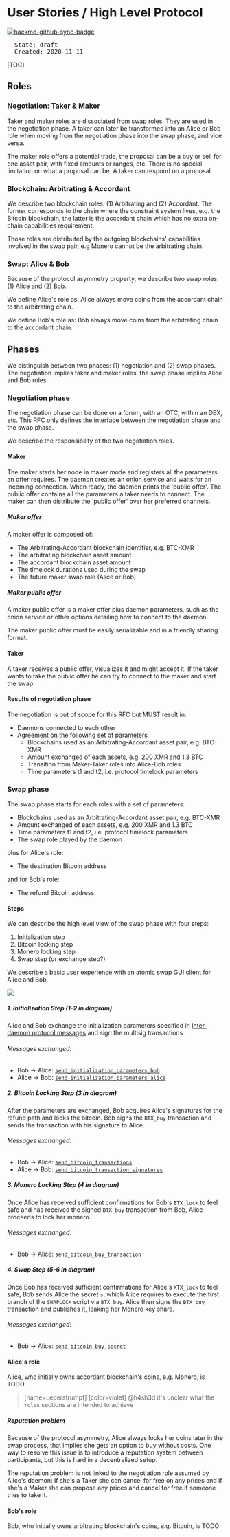 # User Stories / High Level Protocol

[![hackmd-github-sync-badge](https://hackmd.io/pym9JPVlRK-RfQGOUv26aQ/badge)](https://hackmd.io/pym9JPVlRK-RfQGOUv26aQ)


<pre>
  State: draft
  Created: 2020-11-11
</pre>

[TOC]


## Roles

### Negotiation: Taker & Maker

Taker and maker roles are dissociated from swap roles. They are used in the negotiation phase. A taker can later be transformed into an Alice or Bob role when moving from the negotiation phase into the swap phase, and vice versa.

The maker role offers a potential trade, the proposal can be a buy or sell for one asset pair, with fixed amounts or ranges, etc. There is no special limitation on what a proposal can be. A taker can respond on a proposal.

### Blockchain: Arbitrating & Accordant

We describe two blockchain roles: (1) Arbitrating and (2) Accordant. The former corresponds to the chain where the constraint system lives, e.g. the Bitcoin blockchain, the latter is the accordant chain which has no extra on-chain capabilities requirement.

Those roles are distributed by the outgoing blockchains' capabilities involved in the swap pair, e.g Monero cannot be the arbitrating chain.

### Swap: Alice & Bob

Because of the protocol asymmetry property, we describe two swap roles: (1) Alice and (2) Bob.

We define Alice's role as: Alice always move coins from the accordant chain to the arbitrating chain.

We define Bob's role as: Bob always move coins from the arbitrating chain to the accordant chain.

## Phases

We distinguish between two phases: (1) negotiation and (2) swap phases. The negotiation implies taker and maker roles, the swap phase implies Alice and Bob roles.

### Negotiation phase

The negotiation phase can be done on a forum, with an OTC, within an DEX, etc. This RFC only defines the interface between the negotiation phase and the swap phase.

We describe the responsibility of the two negotiation roles.

#### Maker

The maker starts her node in maker mode and registers all the parameters an offer requires. The daemon creates an onion service and waits for an incoming connection. When ready, the daemon prints the 'public offer'. The public offer contains all the parameters a taker needs to connect. The maker can then distribute the 'public offer' over her preferred channels.

##### Maker offer

A maker offer is composed of:

 * The Arbitrating-Accordant blockchain identifier, e.g. BTC-XMR
 * The arbitrating blockchain asset amount
 * The accordant blockchain asset amount
 * The timelock durations used during the swap
 * The future maker swap role (Alice or Bob)

##### Maker public offer

A maker public offer is a maker offer plus daemon parameters, such as the onion service or other options detailing how to connect to the daemon.

The maker public offer must be easily serializable and in a friendly sharing format.

#### Taker

A taker receives a public offer, visualizes it and might accept it. If the taker wants to take the public offer he can try to connect to the maker and start the swap.

#### Results of negotiation phase

The negotiation is out of scope for this RFC but MUST result in:

 * Daemons connected to each other
 * Agreement on the following set of parameters
     * Blockchains used as an Arbitrating-Accordant asset pair, e.g. BTC-XMR
     * Amount exchanged of each assets, e.g. 200 XMR and 1.3 BTC
     * Transition from Maker-Taker roles into Alice-Bob roles
     * Time parameters t1 and t2, i.e. protocol timelock parameters

### Swap phase

The swap phase starts for each roles with a set of parameters:

 * Blockchains used as an Arbitrating-Accordant asset pair, e.g. BTC-XMR
 * Amount exchanged of each assets, e.g. 200 XMR and 1.3 BTC
 * Time parameters t1 and t2, i.e. protocol timelock parameters
 * The swap role played by the daemon

plus for Alice's role:

 * The destination Bitcoin address

and for Bob's role:

 * The refund Bitcoin address


#### Steps

We can describe the high level view of the swap phase with four steps:

 1. Initialization step
 2. Bitcoin locking step
 3. Monero locking step
 4. Swap step (or exchange step?)

We describe a basic user experience with an atomic swap GUI client for Alice and Bob.

![](https://raw.githubusercontent.com/farcaster-project/RFCs/hackmd/images/gui-mocks.png)

##### 1. Initialization Step (1-2 in diagram)
Alice and Bob exchange the initialization parameters specified in [Inter-daemon protocol messages](/M0uYws_5S7K6k1j5l8b6qw?view)
and sign the multisig transactions
###### Messages exchanged: 
- Bob → Alice: [`send_initialization_parameters_bob`](https://hackmd.io/M0uYws_5S7K6k1j5l8b6qw?view#send_initialization_parameters_bob)
- Alice → Bob: [`send_initialization_parameters_alice`](https://hackmd.io/M0uYws_5S7K6k1j5l8b6qw?view#send_initialization_parameters_alice)
##### 2. Bitcoin Locking Step (3 in diagram)

After the parameters are exchanged, Bob acquires Alice's signatures for the refund path and locks the bitcoin. Bob signs the `BTX_buy` transaction and sends the transaction with his signature to Alice.
###### Messages exchanged: 
- Bob → Alice: [`send_bitcoin_transactions`](https://hackmd.io/M0uYws_5S7K6k1j5l8b6qw?view#send_bitcoin_transactions)
- Alice → Bob: [`send_bitcoin_transaction_signatures`](https://hackmd.io/M0uYws_5S7K6k1j5l8b6qw?view#send_bitcoin_transaction_signatures)
##### 3. Monero Locking Step (4 in diagram)
Once Alice has received sufficient confirmations for Bob's `BTX_lock` to feel safe and has received the signed `BTX_buy` transaction from Bob, Alice proceeds to lock her monero.
###### Messages exchanged: 
- Bob → Alice: [`send_bitcoin_buy_transaction`](https://hackmd.io/M0uYws_5S7K6k1j5l8b6qw?view#send_bitcoin_buy_transaction)
##### 4. Swap Step (5-6 in diagram)
Once Bob has received sufficient confirmations for Alice's `XTX_lock` to feel safe, Bob sends Alice the secret `s`, which Alice requires to execute the first branch of the `SWAPLOCK` script via `BTX_buy`. Alice then signs the `BTX_buy` transaction and publishes it, leaking her Monero key share. 
###### Messages exchanged: 
- Bob → Alice: [`send_bitcoin_buy_secret`](https://hackmd.io/M0uYws_5S7K6k1j5l8b6qw?view#send_bitcoin_buy_secret)

#### Alice's role

Alice, who initially owns accordant blockchain's coins, e.g. Monero, is TODO
> [name=Lederstrumpf]
> [color=violet]
> @h4sh3d it's unclear what the `role`s sections are intended to achieve 

##### Reputation problem

Because of the protocol asymmetry, Alice always locks her coins later in the swap process, that implies she gets an option to buy without costs. One way to resolve this issue is to introduce a reputation system between participants, but this is hard in a decentralized setup.

The reputation problem is not linked to the negotiation role assumed by Alice's daemon: If she's a Taker she can cancel for free on any prices and if she's a Maker she can propose any prices and cancel for free if someone tries to take it.

#### Bob's role

Bob, who initially owns arbitrating blockchain's coins, e.g. Bitcoin, is TODO